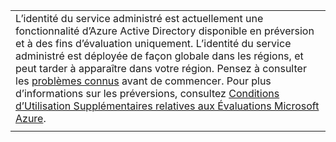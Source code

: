 |  |
|--|
|L’identité du service administré est actuellement une fonctionnalité d’Azure Active Directory disponible en préversion et à des fins d’évaluation uniquement. L’identité du service administré est déployée de façon globale dans les régions, et peut tarder à apparaître dans votre région. Pensez à consulter les [problèmes connus](/azure/active-directory/msi-known-issues) avant de commencer. Pour plus d’informations sur les préversions, consultez [Conditions d’Utilisation Supplémentaires relatives aux Évaluations Microsoft Azure](https://azure.microsoft.com/support/legal/preview-supplemental-terms/).|
|  |
